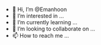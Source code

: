 - 👋 Hi, I’m @Emanhoon
- 👀 I’m interested in ...
- 🌱 I’m currently learning ...
- 💞️ I’m looking to collaborate on ...
- 📫 How to reach me ...

<!---
Emanhoon/Emanhoon is a ✨ special ✨ repository because its `README.md` (this file) appears on your GitHub profile.
You can click the Preview link to take a look at your changes.
--->
